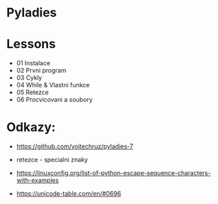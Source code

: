# Pyladies

# Lessons

* 01 Instalace
* 02 Prvni program
* 03 Cykly
* 04 While & Vlastni funkce
* 05 Retezce
* 06 Procvicovani a soubory


# Odkazy:
* https://github.com/vojtechruz/pyladies-7

* retezce - specialni znaky
* https://linuxconfig.org/list-of-python-escape-sequence-characters-with-examples
* https://unicode-table.com/en/#0696
